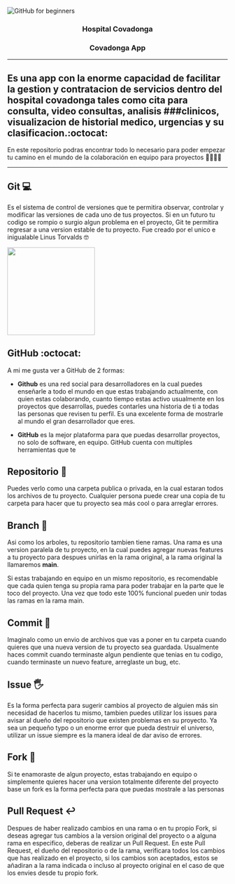 ![GitHub for beginners](https://mediprax.mx/wp-content/uploads/2018/01/COVADONGA.png)
<h3 align="center">Hospital Covadonga</h3>
 <center></center>
 
<h3 align="center">Covadonga App</h3>

<div align="center">
 
</div>

---
<p align="center">
  
</p>

## Es una app con la enorme capacidad de facilitar la gestion y contratacion de  servicios dentro del hospital covadonga tales como cita para consulta, video consultas, analisis ###clinicos, visualizacion de historial medico, urgencias y su clasificacion.:octocat:
 
En este repositorio podras encontrar todo lo necesario para poder empezar tu camino en el mundo de la colaboración en equipo para proyectos 👨‍💻👩‍💻

---
## Git 💻
Es el sistema de control de versiones que te permitira observar, controlar y modificar las versiones de cada uno de tus proyectos. Si en un futuro tu codigo se rompio o surgio algun problema en el proyecto, Git te permitira regresar a una version estable de tu proyecto. Fue creado por el unico e inigualable Linus Torvalds 🤓

<img src="https://www.profesionalreview.com/wp-content/uploads/2020/05/Linus-Torvalds-deja-Intel-y-adopta-un-Threadripper-de-32-n%C3%BAcleos-en-su-PC.jpg" width="200px"/>

## GitHub :octocat:
A mi me gusta ver a GitHub de 2 formas: 
-  **Github** es una red social para desarrolladores en la cual puedes enseñarle a todo el mundo en que estas trabajando actualmente, con quien estas colaborando, cuanto tiempo estas activo usualmente en los proyectos que desarrollas, puedes contarles una historia de ti a todas las personas que revisen tu perfil. Es una excelente forma de mostrarle al mundo el gran desarrollador que eres.

- **GitHub** es la mejor plataforma para que puedas desarrollar proyectos, no solo de software, en equipo. GitHub cuenta con multiples herramientas que te 

## Repositorio 📁
Puedes verlo como una carpeta publica o privada, en la cual estaran todos los archivos de tu proyecto. Cualquier persona puede crear una copia de tu carpeta para hacer que tu proyecto sea más cool o para arreglar errores.

## Branch 🌿

Asi como los arboles, tu repositorio tambien tiene ramas. Una rama es una version paralela de tu proyecto, en la cual puedes agregar nuevas features a tu proyecto para despues unirlas en la rama original, a la rama original la llamaremos **main**. 

Si estas trabajando en equipo en un mismo repositorio, es recomendable que cada quien tenga su propia rama para poder trabajar en la parte que le toco del proyecto. Una vez que todo este 100% funcional pueden unir todas las ramas en la rama main.

## Commit 📩
Imaginalo como un envio de archivos que vas a poner en tu carpeta cuando quieres que una nueva version de tu proyecto sea guardada. Usualmente haces commit cuando terminaste algun pendiente que tenias en tu codigo, cuando terminaste un nuevo feature, arreglaste un bug, etc. 

## Issue 🖐
Es la forma perfecta para sugerir cambios al proyecto de alguien más sin necesidad de hacerlos tu mismo, tambien puedes utilizar los issues para avisar al dueño del repositorio que existen problemas en su proyecto. Ya sea un pequeño typo o un enorme error que pueda destruir el universo, utilizar un issue siempre es la manera ideal de dar aviso de errores.

## Fork 🍴
Si te enamoraste de algun proyecto, estas trabajando en equipo o simplemente quieres hacer una version totalmente diferente del proyecto base un fork es la forma perfecta para que puedas mostrale a las personas

## Pull Request ↩
Despues de haber realizado cambios en una rama o en tu propio Fork, si deseas agregar tus cambios a la version original del proyecto o a alguna rama en especifico, deberas de realizar un Pull Request. En este Pull Request, el dueño del repositorio o de la rama, verificara todos los cambios que has realizado en el proyecto, si los cambios son aceptados, estos se añadiran a la rama indicada o incluso al proyecto original en el caso de que los envies desde tu propio fork. 

